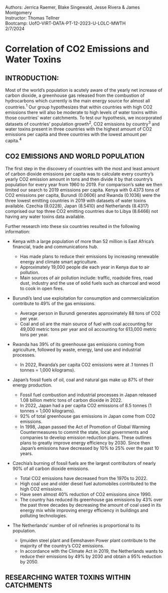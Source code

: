Authors: Jerrica Raemer, Blake Singewald, Jesse Rivera & James Montgomery<br>
Instructor: Thomas Tellner<br>
Bootcamp: UofO-VIRT-DATA-PT-12-2023-U-LOLC-MWTH<br>
2/7/2024

# Correlation of CO2 Emissions and Water Toxins

## INTRODUCTION:

  Most of the world’s population is acutely aware of the yearly net increase of carbon dioxide, a greenhouse gas released from the combustion of hydrocarbons which currently is the main energy source for almost all countries.<sup>1</sup> Our group hypothesizes that within countries with high CO2 emissions there will also be moderate to high levels of water toxins within those countries’ water catchments. To test our hypothesis, we incorporated datasets of countries’ population growth<sup>2</sup>, CO2 emissions by country<sup>3</sup> and water toxins present in three countries with the highest amount of CO2 emissions per capita and three countries with the lowest amount per capita.<sup>4</sup> 

## CO2 EMISSIONS AND WORLD POPULATION

  The first step in the discovery of countries with the most and least amount of carbon dioxide emissions per capita was to calculate every country’s yearly CO2 emission amount in tons and then divide it by that country’s population for every year from 1960 to 2019. For comparison’s sake we then limited our search to 2019 emissions per capita. Kenya with 0.4373 tons of CO2 emissions per capita, Burundi (0.0606) and Rwanda (0.1036) were the three lowest emitting countries in 2019 with datasets of water toxins available. Czechia (9.0228), Japan (8.5410) and Netherlands (8.4317) comprised our top three CO2 emitting countries due to Libya (8.6466) not having any water toxins data available.
  
Further research into these six countries resulted in the following information:

* Kenya with a large population of more than 52 million is East Africa’s financial, trade and communications hub.
  * Has made plans to reduce their emissions by increasing renewable energy and climate smart agriculture.
  * Approximately 19,000 people die each year in Kenya due to air pollution.
  * Main sources of air pollution include: traffic, roadside fires, road dust, industry and the use of solid fuels such as charcoal and wood to cook in open fires.

* Burundi’s land use exploitation for consumption and commercialization contribute to 49% of the gas emissions.
  * Average person in Burundi generates approximately 88 tons of CO2 per year.
  * Coal and oil are the main source of fuel with coal accounting for 49,000 metric tons per year and oil accounting for 613,000 metric tons per year.

* Rwanda has 39% of its greenhouse gas emissions coming from agriculture, followed by waste, energy, land use and industrial processes.
  * In 2022, Rwanda’s per capita CO2 emissions were at .1 tonnes (1 tonnes = 1,000 kilograms).

* Japan’s fossil fuels of oil, coal and natural gas make up 87% of their energy production.
  * Fossil fuel combustion and industrial processes in Japan released 1.08 billion metric tons of carbon dioxide in 2022. 
  * In 2022, Japan had a per capita CO2 emissions of 8.5 tonnes (1 tonnes = 1,000 kilograms).
  * 92% of total greenhouse gas emissions in Japan come from CO2 emissions.
  * In 1998, Japan passed the Act of Promotion of Global Warming Countermeasures to commit the state, local governments and companies to develop emission reduction plans. These outlines plans to greatly improve energy efficiency by 2030. Since then Japan’s emissions have decreased by 10% to 25% over the past 10 years.

* Czechia’s burning of fossil fuels are the largest contributors of nearly 90% of all carbon dioxide emissions.
  * Total CO2 emissions have decreased from the 1970s to 2022.
  * High coal use and older diesel fuel automobiles contributed to the high CO2 emissions.
  * Have seen almost 40% reduction of CO2 emissions since 1990.
  * The country has reduced its greenhouse gas emissions by 43% over the past three decades by decreasing the amount of coal used in its energy mix while improving energy efficiency in buildings and polluting technologies.

* The Netherlands’ number of oil refineries is proportional to its population.
  * Ijmuiden steel plant and Eemshaven Power plant contribute to the majority of the country’s CO2 emissions.
  * In accordance with the Climate Act in 2019, the Netherlands wants to reduce their emissions by 49% by 2030 and obtain a 95% reduction by 2050.

 ## RESEARCHING WATER TOXINS WITHIN CATCHMENTS
